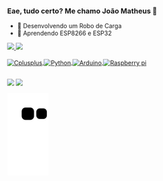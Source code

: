 ### Eae, tudo certo? Me chamo João Matheus 👋

- 🤖 Desenvolvendo um Robo de Carga
- 🌱 Aprendendo ESP8266 e ESP32

<div>
 <a href="https://github.com/joaotazinafo">
 <img height="180em" src="https://github-readme-stats.vercel.app/api?username=joaotazinafo&show_icons=true&theme=algolia&include_all_commits=true&count_private=true"/>
 <img height="180em" src="https://github-readme-stats.vercel.app/api/top-langs/?username=joaotazinafo&layout=compact&langs_count=7&theme=algolia"/>
</div>
  
  <div style="display: inline_block"><br>
  <img align="center" alt="Cplusplus" height="50" width="60" src="https://cdn.jsdelivr.net/gh/devicons/devicon/icons/cplusplus/cplusplus-original.svg"> 
  <img align="center" alt="Python" height="50" width="60" src="https://cdn.jsdelivr.net/gh/devicons/devicon/icons/python/python-original-wordmark.svg">  
  <img align="center" alt="Arduino" height="50" width="60" src="https://cdn.jsdelivr.net/gh/devicons/devicon/icons/arduino/arduino-original-wordmark.svg">
  <img align="center" alt="Raspberry pi" height="50" width="60" src="https://cdn.jsdelivr.net/gh/devicons/devicon/icons/raspberrypi/raspberrypi-original.svg">
 
</div>
  
  ##
  
  <div> 
  <a href="https://www.instagram.com/joaomat.lt/" target="_blank"><img src="https://img.shields.io/badge/-Instagram-%23E4405F?style=for-the-badge&logo=instagram&logoColor=white" target="_blank"></a>
  <a href = "mailto:joaomatheuslt@gmail.com"><img src="https://img.shields.io/badge/-Gmail-%23333?style=for-the-badge&logo=gmail&logoColor=white" target="_blank"></a>
    
  ![Snake animation](https://github.com/joaomat1501/joaomat1501/blob/output/github-contribution-grid-snake.svg)
    
</div>
